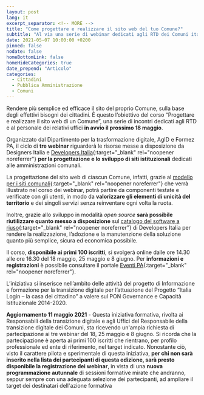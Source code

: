 ```yaml
---
layout: post
lang: it
excerpt_separator: <!-- MORE -->
title: "Come progettare e realizzare il sito web del tuo Comune?"
subtitle: "Al via una serie di webinar dedicati agli RTD dei Comuni italiani"
date: 2021-05-07 10:00:00 +0200
pinned: false
nodate: false
homeBottomLink: false
homeHideCategories: true
date_prepend: "Articolo"
categories:
  - Cittadini
  - Pubblica Amministrazione
  - Comuni
---
```


<!-- MORE -->
Rendere più semplice ed efficace il sito del proprio Comune, sulla base degli effettivi bisogni dei cittadini. È questo l’obiettivo del corso “Progettare e realizzare il sito web di un Comune”, una serie di incontri dedicati agli RTD e al personale dei relativi uffici **in avvio il prossimo 18 maggio**.

Organizzato dal Dipartimento per la trasformazione digitale, AgID e Formez PA, il ciclo di **tre webinar** riguarderà le risorse messe a disposizione da Designers Italia e [Developers Italia](https://developers.italia.it/){:target="_blank" rel="noopener noreferrer"} **per la progettazione e lo sviluppo di siti istituzionali** dedicati alle amministrazioni comunali.

La progettazione del sito web di ciascun Comune, infatti, grazie al [modello per i siti comunali](https://italia.github.io/design-comuni-prototipi/){:target="_blank" rel="noopener noreferrer"} che verrà illustrato nel corso dei webinar, potrà partire da componenti testate e verificate con gli utenti, in modo da **valorizzare gli elementi di unicità del territorio** e dei singoli servizi senza reinventare ogni volta la ruota.

Inoltre, grazie allo sviluppo in modalità *open source* **sarà possibile riutilizzare quanto messo a disposizione** sul [catalogo del software a riuso](https://developers.italia.it/it/search?type=software_reuse&sort_by=relevance&page=0){:target="_blank" rel="noopener noreferrer"} di Developers Italia per rendere la realizzazione, l’adozione e la manutenzione della soluzione quanto più semplice, sicura ed economica possibile.

Il corso, **disponibile ai primi 100 iscritti**, si svolgerà online dalle ore 14.30 alle ore 16.30 del 18 maggio, 25 maggio e 8 giugno. Per **informazioni e registrazioni** è possibile consultare il portale [Eventi PA](http://eventipa.formez.it/node/310756){:target="_blank" rel="noopener noreferrer"}.

L’iniziativa si inserisce nell’ambito delle attività del progetto di Informazione e formazione per la transizione digitale per l’attuazione del Progetto “Italia Login – la casa del cittadino” a valere sul PON Governance e Capacità Istituzionale 2014-2020.

**Aggiornamento 11 maggio 2021** - Questa iniziativa formativa, rivolta ai Responsabili della transizione digitale e agli Uffici del Responsabile della transizione digitale dei Comuni, sta ricevendo un'ampia richiesta di partecipazione ai tre webinar del 18, 25 maggio e 8 giugno. Si ricorda che la partecipazione è aperta ai primi 100 iscritti che rientrano, per profilo professionale ed ente di riferimento, nel target indicato. Nonostante ciò, visto il carattere pilota e sperimentale di questa iniziativa, **per chi non sarà inserito nella lista dei partecipanti di questa edizione, sarà presto disponibile la registrazione dei webinar**, in vista di una **nuova programmazione autunnale** di sessioni formative mirate che andranno, seppur sempre con una adeguata selezione dei partecipanti, ad ampliare il target dei destinatari dell'azione formativa
